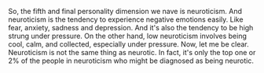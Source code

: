 So, the fifth and final personality dimension we nave is neuroticism. And
neuroticism is the tendency to experience negative emotions easily. Like fear,
anxiety, sadness and depression. And it's also the tendency to be high strung
under pressure. On the other hand, low neuroticism involves being cool, calm,
and collected, especially under pressure. Now, let me be clear. Neuroticism is
not the same thing as neurotic. In fact, it's only the top one or 2% of the
people in neuroticism who might be diagnosed as being neurotic.
